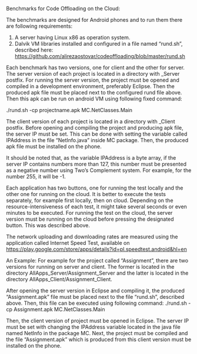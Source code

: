 Benchmarks for Code Offloading on the Cloud:

The benchmarks are designed for Android phones and to run them there are following requirements:

1. A server having Linux x86 as operation system.
2. Dalvik VM libraries installed and configured in a file named “rund.sh”, described here: 
https://github.com/alirezaostovar/codeoffloading/blob/master/rund.sh

Each benchmark has two versions, one for client and the other for server. The server 
version of each project is located in a directory with _Server postfix. For running the 
server version, the project must be opened and compiled in a development environment, 
preferably Eclipse. Then the produced apk file must be placed next to the configured rund 
file above. Then this apk can be run on android VM using following fixed command:

./rund.sh -cp projectname.apk MC.NetClasses.Main

The client version of each project is located in a directory with _Client postfix. 
Before opening and compiling the project and producing apk file, the server IP must be set.
 This can be done with setting the variable called IPAddress in the file “NetInfo.java” 
 inside MC package. Then, the produced apk file must be installed on the phone.

It should be noted that, as the variable IPAddress is a byte array, if the server IP 
contains numbers more than 127, this number must be presented as a negative number using 
Two’s Complement system. For example, for the number 255, it will be -1.

Each application has two buttons, one for running the test locally and the other one for 
running on the cloud. It is better to execute the tests separately, for example first 
locally, then on cloud. Depending on the resource-intensiveness of each test, it might 
take several seconds or even minutes to be executed. For running the test on the cloud, 
the server version must be running on the cloud before pressing the designated button. 
This was described above.

The network uploading and downloading rates are measured using the application called 
Internet Speed Test, available on https://play.google.com/store/apps/details?id=pl.speedtest.android&hl=en

An Example:
For example for the project called “Assignment”, there are two versions for running on
 server and client. The former is located in the directory AllApps_Server/Assignment_Server
  and the latter is located in the directory AllApps_Client/Assignment_Client.

After opening the server version in Eclipse and compiling it, the produced “Assignment.apk”
 file must be placed next to the file “rund.sh”, described above. Then, this file can be 
 executed using following command:
./rund.sh -cp Assignment.apk MC.NetClasses.Main

Then, the client version of project must be opened in Eclipse. The server IP must be set
 with changing the IPAddress variable located in the java file named NetInfo in the 
 package MC. Next, the project must be compiled and the file “Assignment.apk” which is 
 produced from this client version must be installed on the phone.
